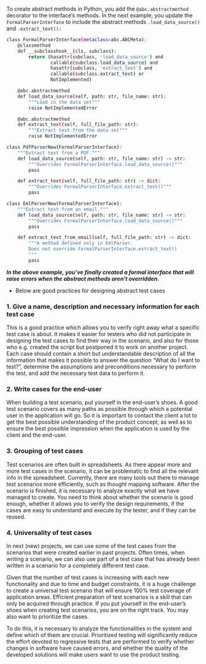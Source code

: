To create abstract methods in Python, you add the ```@abc.abstractmethod``` decorator to the interface’s methods. In the next example, you update the ```FormalParserInterface``` to include the abstract methods ```.load_data_source()``` and ```.extract_text():```

```sh
class FormalParserInterface(metaclass=abc.ABCMeta):
    @classmethod
    def __subclasshook__(cls, subclass):
        return (hasattr(subclass, 'load_data_source') and 
                callable(subclass.load_data_source) and 
                hasattr(subclass, 'extract_text') and 
                callable(subclass.extract_text) or 
                NotImplemented)

    @abc.abstractmethod
    def load_data_source(self, path: str, file_name: str):
        """Load in the data set"""
        raise NotImplementedError

    @abc.abstractmethod
    def extract_text(self, full_file_path: str):
        """Extract text from the data set"""
        raise NotImplementedError

class PdfParserNew(FormalParserInterface):
    """Extract text from a PDF."""
    def load_data_source(self, path: str, file_name: str) -> str:
        """Overrides FormalParserInterface.load_data_source()"""
        pass

    def extract_text(self, full_file_path: str) -> dict:
        """Overrides FormalParserInterface.extract_text()"""
        pass

class EmlParserNew(FormalParserInterface):
    """Extract text from an email."""
    def load_data_source(self, path: str, file_name: str) -> str:
        """Overrides FormalParserInterface.load_data_source()"""
        pass

    def extract_text_from_email(self, full_file_path: str) -> dict:
        """A method defined only in EmlParser.
        Does not override FormalParserInterface.extract_text()
        """
        pass
```

___In the above example, you’ve finally created a formal interface that will raise errors when the abstract methods aren’t overridden.___

* Below are good practices for designing abstract test cases

### 1. Give a name, description and necessary information for each test case

This is a good practice which allows you to verify right away what a specific test case is about. It makes it easier for testers who did not participate in designing the test cases to find their way in the scenario, and also for those who e.g. created the script but postponed it to work on another project. Each case should contain a short but understandable description of all the information that makes it possible to answer the question “What do I want to test?”, determine the assumptions and preconditions necessary to perform the test, and add the necessary test data to perform it.

### 2. Write cases for the end-user

When building a test scenario, put yourself in the end-user’s shoes. A good test scenario covers as many paths as possible through which a potential user in the application will go. So it is important to contact the client a lot to get the best possible understanding of the product concept, as well as to ensure the best possible impression when the application is used by the client and the end-user.

### 3. Grouping of test cases

Test scenarios are often built in spreadsheets. As there appear more and more test cases in the scenario, it can be problematic to find all the relevant info in the spreadsheet. Currently, there are many tools out there to manage test scenarios more efficiently, such as thought mapping software. After the scenario is finished, it is necessary to analyze exactly what we have managed to create. You need to think about whether the scenario is good enough, whether it allows you to verify the design requirements, if the cases are easy to understand and execute by the tester, and if they can be reused.

### 4. Universality of test cases

In next (new) projects, we can use some of the test cases from the scenarios that were created earlier in past projects. Often times, when writing a scenario, we can also use part of a test case that has already been written in a scenario for a completely different test case.

Given that the number of test cases is increasing with each new functionality and due to time and budget constraints, it is a huge challenge to create a universal test scenario that will ensure 100% test coverage of application areas. Efficient preparation of test scenarios is a skill that can only be acquired through practice. If you put yourself in the end-user’s shoes when creating test scenarios, you are on the right track. You may also want to prioritize the cases.

To do this, it is necessary to analyze the functionalities in the system and define which of them are crucial. Prioritized testing will significantly reduce the effort devoted to regressive tests that are performed to verify whether changes in software have caused errors, and whether the quality of the developed solutions will make users want to use the product testing.
